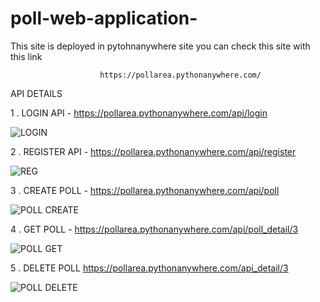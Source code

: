 # poll-web-application-

This site is deployed in pytohnanywhere site you can check this site with this link

                        https://pollarea.pythonanywhere.com/

API DETAILS

1 . LOGIN API - https://pollarea.pythonanywhere.com/api/login

![LOGIN](https://user-images.githubusercontent.com/114853422/213883605-2821e7cd-3999-41dc-8782-7a7b6f179dca.png)

2 . REGISTER API - https://pollarea.pythonanywhere.com/api/register

![REG](https://user-images.githubusercontent.com/114853422/213883630-a9417c92-f7cc-4ca2-a0c4-af95f33185aa.png)

3 . CREATE POLL - https://pollarea.pythonanywhere.com/api/poll

![POLL CREATE](https://user-images.githubusercontent.com/114853422/213883645-dff922ba-30ec-4f1f-a3c3-3d646f576321.png)

4 . GET POLL - https://pollarea.pythonanywhere.com/api/poll_detail/3

![POLL GET](https://user-images.githubusercontent.com/114853422/213883653-b280b64f-e090-4a8a-9864-5808593dc25d.png)

5 . DELETE POLL https://pollarea.pythonanywhere.com/api_detail/3

![POLL DELETE](https://user-images.githubusercontent.com/114853422/213883683-28a4bc0e-2714-45f0-9f60-3fbc5426ba60.png)
